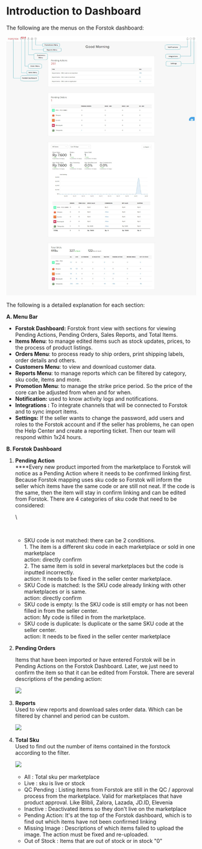 # Introduction to Dashboard

The following are the menus on the Forstok dashboard:

![](<../../.gitbook/assets/image (241).png>)





The following is a detailed explanation for each section:

**A. Menu Bar**

* **Forstok Dashboard:** Forstok front view with sections for viewing Pending Actions, Pending Orders, Sales Reports, and Total Items.
* **Items Menu**: to manage edited items such as stock updates, prices, to the process of product listings.
* **Orders Menu**: to process ready to ship orders, print shipping labels, order details and others.
* **Customers Menu**: to view and download customer data.
* **Reports Menu**: to manage reports which can be filtered by category, sku code, items and more.
* **Promotion Menu**: to manage the strike price period. So the price of the core can be adjusted from when and for when.
* **Notification:** used to know activity logs and notifications.
* **Integrations :** To integrate channels that will be connected to Forstok and to sync import items.
* **Settings:** If the seller wants to change the password, add users and roles to the Forstok account and if the seller has problems, he can open the Help Center and create a reporting ticket. Then our team will respond within 1x24 hours.

**B. Forstok Dashboard**

1.  **Pending Action**\
    ****Every new product imported from the marketplace to Forstok will notice as a Pending Action where it needs to be confirmed linking first. Because Forstok mapping uses sku code so Forstok will inform the seller which items have the same code or are still not neat. If the code is the same, then the item will stay in confirm linking and can be edited from Forstok. There are 4 categories of sku code that need to be considered:

    \


    [<img src="https://s3.amazonaws.com/cdn.freshdesk.com/data/helpdesk/attachments/production/48062570226/original/586Boi_hemP4vkefpz0OVoyOHbfBnwULrA.png?1601809361" alt="" data-size="original">](https://s3.amazonaws.com/cdn.freshdesk.com/data/helpdesk/attachments/production/48062570226/original/586Boi\_hemP4vkefpz0OVoyOHbfBnwULrA.png?1601809361)

    * SKU code is not matched: there can be 2 conditions.\
      1\. The item is a different sku code in each marketplace or sold in one marketplace \
      action: directly confirm\
      2\. The same item is sold in several marketplaces but the code is inputted incorrectly.\
      action: It needs to be fixed in the seller center marketplace.
    * SKU Code is matched: Is the SKU code already linking with other marketplaces or is same.\
      action: directly confirm
    * SKU code is empty: Is the SKU code is still empty or has not been filled in from the seller center.\
      action: My code is filled in from the marketplace.
    * SKU code is duplicate: Is duplicate or the same SKU code at the seller center.\
      action: It needs to be fixed in the seller center marketplace


2.  **Pending Orders**

    Items that have been imported or have entered Forstok will be in Pending Actions on the Forstok Dashboard. Later, we just need to confirm the item so that it can be edited from Forstok. There are several descriptions of the pending action:

    [![](https://s3.amazonaws.com/cdn.freshdesk.com/data/helpdesk/attachments/production/48062570227/original/IlKEoxfCeFmTJZvM106NPyLHT3FiuER2Ag.png?1601809361)](https://s3.amazonaws.com/cdn.freshdesk.com/data/helpdesk/attachments/production/48062570227/original/IlKEoxfCeFmTJZvM106NPyLHT3FiuER2Ag.png?1601809361)
3.  **Reports**\
    Used to view reports and download sales order data. Which can be filtered by channel and period can be custom.

    [![](https://s3.amazonaws.com/cdn.freshdesk.com/data/helpdesk/attachments/production/48062570228/original/UtfV1aGX6uytmFjO-fmd\_LpB8nxHys4bKA.png?1601809361)](https://s3.amazonaws.com/cdn.freshdesk.com/data/helpdesk/attachments/production/48062570228/original/UtfV1aGX6uytmFjO-fmd\_LpB8nxHys4bKA.png?1601809361)
4.  **Total Sku**\
    Used to find out the number of items contained in the forstock according to the filter.

    [![](https://s3.amazonaws.com/cdn.freshdesk.com/data/helpdesk/attachments/production/48062570229/original/uXgfjK5xhwhtRHJgqpF0pb0ofqHPsJdkLg.png?1601809361)](https://s3.amazonaws.com/cdn.freshdesk.com/data/helpdesk/attachments/production/48062570229/original/uXgfjK5xhwhtRHJgqpF0pb0ofqHPsJdkLg.png?1601809361)

    * All : Total sku per marketplace
    * Live : sku is live or stock
    * QC Pending : Listing items from Forstok are still in the QC / approval process from the marketplace. Valid for marketplaces that have product approval. Like Blibli, Zalora, Lazada, JD.ID, Elevenia
    * Inactive : Deactivated items so they don't live on the marketplace
    * Pending Action: It's at the top of the Forstok dashboard, which is to find out which items have not been confirmed linking
    * Missing Image : Descriptions of which items failed to upload the image. The action must be fixed and re-uploaded.
    * Out of Stock : Items that are out of stock or in stock "0"
